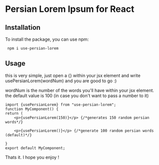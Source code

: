 # Persian Lorem Ipsum for React

## Installation

To install the package, you can use npm:

` npm i use-persian-lorem`

## Usage

this is very simple, just open a {} within your jsx element and write usePersianLorem(wordNum) and you are good to go :)

wordNum is the number of the words you'll have within your jsx element. the default value is 100 (in case you don't want to pass a number to it)

```JSX
import {usePersianLorem} from "use-persian-lorem";
function MyComponent() {
return (
    <p>{usePersianLorem(150)}</p> {/*generates 150 random persian words*/}

    <p>{usePersianLorem()}</p> {/*generate 100 random persian words (default)*/}

}
export default MyComponent;
```

Thats it. I hope you enjoy !
